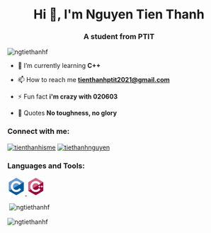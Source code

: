 <h1 align="center">Hi 👋, I'm Nguyen Tien Thanh</h1>
<h3 align="center">A student from PTIT</h3>

<p align="left"> <img src="https://komarev.com/ghpvc/?username=ngtiethanhf&label=Profile%20views&color=0e75b6&style=flat" alt="ngtiethanhf" /> </p>

- 🌱 I’m currently learning **C++**

- 📫 How to reach me **tienthanhptit2021@gmail.com**

- ⚡ Fun fact **i'm crazy with 020603**

- 📝 Quotes **No toughness, no glory**
<h3 align="left">Connect with me:</h3>
<p align="left">
<a href="https://fb.com/tienthanhisme" target="blank"><img align="center" src="https://raw.githubusercontent.com/rahuldkjain/github-profile-readme-generator/master/src/images/icons/Social/facebook.svg" alt="tienthanhisme" height="30" width="40" /></a>
<a href="https://www.hackerrank.com/tiethanhnguyen" target="blank"><img align="center" src="https://raw.githubusercontent.com/rahuldkjain/github-profile-readme-generator/master/src/images/icons/Social/hackerrank.svg" alt="tiethanhnguyen" height="30" width="40" /></a>
</p>

<h3 align="left">Languages and Tools:</h3>
<p align="left"> <a href="https://www.cprogramming.com/" target="_blank" rel="noreferrer"> <img src="https://raw.githubusercontent.com/devicons/devicon/master/icons/c/c-original.svg" alt="c" width="40" height="40"/> </a> <a href="https://www.w3schools.com/cpp/" target="_blank" rel="noreferrer"> <img src="https://raw.githubusercontent.com/devicons/devicon/master/icons/cplusplus/cplusplus-original.svg" alt="cplusplus" width="40" height="40"/> </a> </p>

<p>&nbsp;<img align="center" src="https://github-readme-stats.vercel.app/api?username=ngtiethanhf&show_icons=true&locale=en" alt="ngtiethanhf" /></p>

<p><img align="center" src="https://github-readme-streak-stats.herokuapp.com/?user=ngtiethanhf&" alt="ngtiethanhf" /></p>
